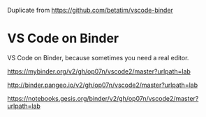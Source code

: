 Duplicate from https://github.com/betatim/vscode-binder

# VS Code on Binder

VS Code on Binder, because sometimes you need a real editor.

https://mybinder.org/v2/gh/op07n/vscode2/master?urlpath=lab

http://binder.pangeo.io/v2/gh/op07n/vscode2/master?urlpath=lab

https://notebooks.gesis.org/binder/v2/gh/op07n/vscode2/master?urlpath=lab
